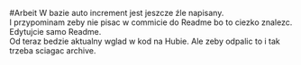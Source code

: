 #Arbeit
W bazie auto increment jest jeszcze źle napisany. <br>
I przypominam zeby nie pisac w commicie do Readme bo to ciezko znalezc. Edytujcie samo Readme. <br>
Od teraz bedzie aktualny wglad w kod na Hubie. Ale zeby odpalic to i tak trzeba sciagac archive.<br>
